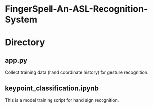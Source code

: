 # FingerSpell-An-ASL-Recognition-System

# Directory

## app.py

Collect training data (hand coordinate history) for gesture recognition.

## keypoint_classification.ipynb

This is a model training script for hand sign recognition.

